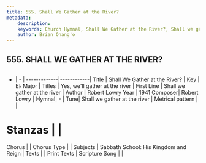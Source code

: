 ```yaml
---
title: 555. Shall We Gather at the River?
metadata:
    description: 
    keywords: Church Hymnal, Shall We Gather at the River?, Shall we gather at the river, Yes, we'll gather at the river
    author: Brian Onang'o
---
```



## 555. SHALL WE GATHER AT THE RIVER?

```txt

```

- |   -  |
-------------|------------|
Title | Shall We Gather at the River? |
Key | E♭ Major |
Titles | Yes, we'll gather at the river |
First Line | Shall we gather at the river |
Author | Robert Lowry
Year | 1941
Composer| Robert Lowry |
Hymnal|  - |
Tune| Shall we gather at the river |
Metrical pattern | |
# Stanzas |  |
Chorus |  |
Chorus Type |  |
Subjects | Sabbath School: His Kingdom and Reign |
Texts |  |
Print Texts | 
Scripture Song |  |
  
